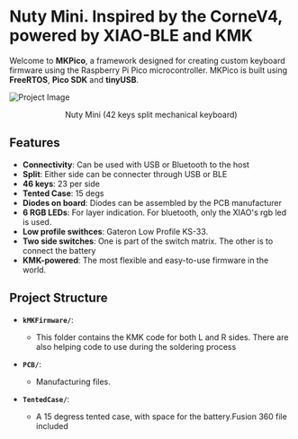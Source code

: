 # Nuty Mini. Inspired by the CorneV4, powered by XIAO-BLE and KMK

Welcome to **MKPico**, a framework designed for creating custom keyboard firmware using the Raspberry Pi Pico microcontroller. MKPico is built using **FreeRTOS**, **Pico SDK** and **tinyUSB**.

![Project Image](images/_DSC0449.jpg)
<center>Nuty Mini (42 keys split mechanical keyboard)</center>

## Features

- **Connectivity**: Can be used with USB or Bluetooth to the host
- **Split**: Either side can be connecter through USB or BLE 
- **46 keys**: 23 per side
- **Tented Case**: 15 degs
- **Diodes on board**: Diodes can be assembled by the PCB manufacturer
- **6 RGB LEDs**: For layer indication. For bluetooth, only the XIAO's rgb led is used.
- **Low profile swithces**: Gateron Low Profile KS-33.
- **Two side switches**: One is part of the switch matrix. The other is to connect the battery
- **KMK-powered**: The most flexible and easy-to-use firmware in the world. 


## Project Structure



- **`kMKFirmware/`**:
  - This folder contains the KMK code for both L and R sides. There are also helping code to use during the soldering process

- **`PCB/`**:
  - Manufacturing files.

- **`TentedCase/`**:
  - A 15 degress tented case, with space for the battery.Fusion 360 file included


